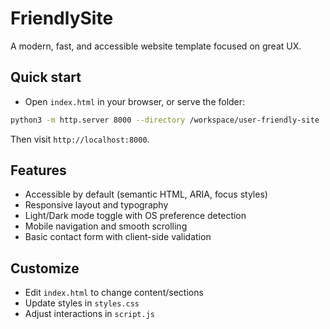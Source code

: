 # FriendlySite

A modern, fast, and accessible website template focused on great UX.

## Quick start

- Open `index.html` in your browser, or serve the folder:

```bash
python3 -m http.server 8000 --directory /workspace/user-friendly-site
```

Then visit `http://localhost:8000`.

## Features

- Accessible by default (semantic HTML, ARIA, focus styles)
- Responsive layout and typography
- Light/Dark mode toggle with OS preference detection
- Mobile navigation and smooth scrolling
- Basic contact form with client-side validation

## Customize

- Edit `index.html` to change content/sections
- Update styles in `styles.css`
- Adjust interactions in `script.js`